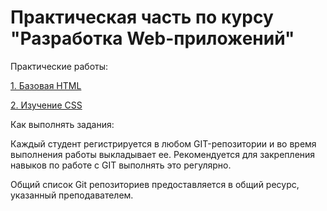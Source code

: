 # Практическая часть по курсу "Разработка Web-приложений"

Практические работы:

[1. Базовая HTML](/01/readme.md)

[2. Изучение CSS](/02/readme.md)

Как выполнять задания:

Каждый студент регистрируется в любом GIT-репозитории и во время выполнения работы выкладывает ее. Рекомендуется для закрепления навыков по работе с GIT выполнять это регулярно.

Общий список Git репозиториев предоставляется в общий ресурс, указанный преподавателем.